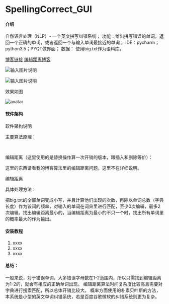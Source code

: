 # SpellingCorrect_GUI

#### 介绍
自然语言处理（NLP）- 一个英文拼写纠错系统；
功能：给出拼写错误的单词，返回一个正确的单词，或者返回一个与输入单词最接近的单词；
IDE：pycharm；python3.5；PYQT做界面；
数据：
使用big.txt作为语料库。

[博客链接](https://blog.csdn.net/bensonrachel/article/details/85128735)
[编辑距离博客](https://blog.csdn.net/bensonrachel/article/details/78387389)

![输入图片说明](https://images.gitee.com/uploads/images/2021/0314/213725_c4efe2d4_8773742.png "屏幕截图.png")


![输入图片说明](https://images.gitee.com/uploads/images/2021/0314/213743_5341f85a_8773742.png "屏幕截图.png")


效果如图

![avatar](https://img-blog.csdnimg.cn/201812201729553.png?x-oss-process=image/watermark,type_ZmFuZ3poZW5naGVpdGk,shadow_10,text_aHR0cHM6Ly9ibG9nLmNzZG4ubmV0L2JlbnNvbnJhY2hlbA==,size_16,color_FFFFFF,t_70)



#### 软件架构
软件架构说明


主要算法原理：

 

编辑距离（这里使用的是替换操作算一次开销的版本，跟插入和删除等价）：

这里的东西请看我的博客算法里的编辑距离问题，这里不在详细说明。

编辑距离

具体处理方法：

把big.txt的全部单词变成小写，并且计算他们出现的次数，再除以单词总数（字典长度）作为该词的频率，对输入的单词在词典里进行匹配，至少0次编辑，最多2次编辑。找出编辑距离最小的，当编辑距离为最小的不只一个时，找出所有单词里的概率最大的作为输出。

#### 安装教程

1.  xxxx
2.  xxxx
3.  xxxx

#### 总结：

一般来说，对于错误单词，大多错误字母数在1-2范围内，所以只需找到编辑距离为1-2的，就会有相应的正确单词出现。
编辑距离算法时间复杂度比较高且需要对字典进行搜索匹配，所以总体开销比较大。
概率方面使用的朴素贝叶斯的方法，本系统是小型的英文单词纠错系统，若是百度谷歌微软的纠错系统则更为复杂。

